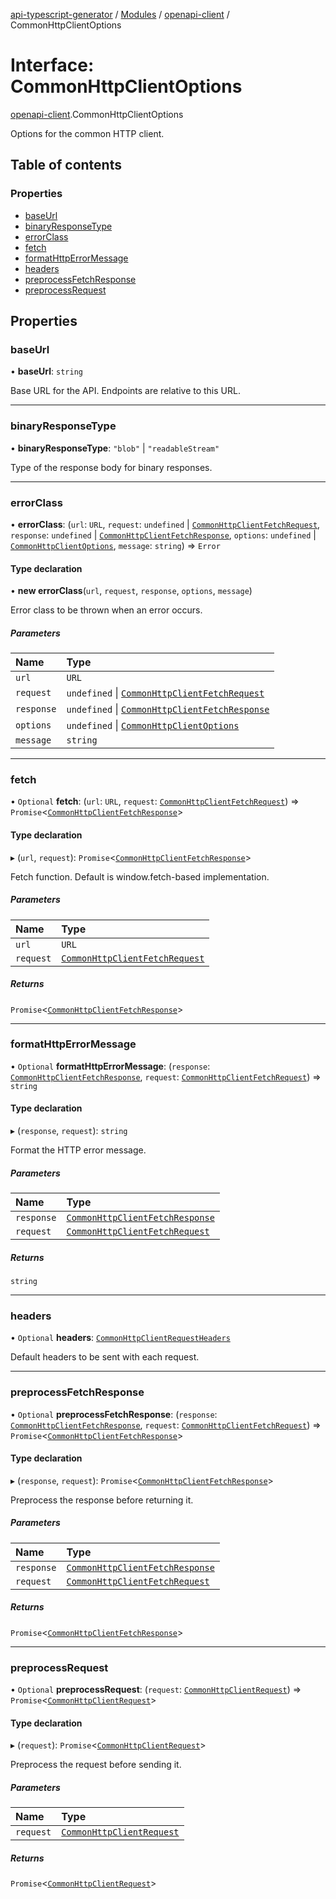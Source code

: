 [api-typescript-generator](../../README.md) / [Modules](../modules.md) / [openapi-client](../modules/openapi_client.md) / CommonHttpClientOptions

# Interface: CommonHttpClientOptions

[openapi-client](../modules/openapi_client.md).CommonHttpClientOptions

Options for the common HTTP client.

## Table of contents

### Properties

- [baseUrl](openapi_client.CommonHttpClientOptions.md#baseurl)
- [binaryResponseType](openapi_client.CommonHttpClientOptions.md#binaryresponsetype)
- [errorClass](openapi_client.CommonHttpClientOptions.md#errorclass)
- [fetch](openapi_client.CommonHttpClientOptions.md#fetch)
- [formatHttpErrorMessage](openapi_client.CommonHttpClientOptions.md#formathttperrormessage)
- [headers](openapi_client.CommonHttpClientOptions.md#headers)
- [preprocessFetchResponse](openapi_client.CommonHttpClientOptions.md#preprocessfetchresponse)
- [preprocessRequest](openapi_client.CommonHttpClientOptions.md#preprocessrequest)

## Properties

### baseUrl

• **baseUrl**: `string`

Base URL for the API. Endpoints are relative to this URL.

___

### binaryResponseType

• **binaryResponseType**: ``"blob"`` \| ``"readableStream"``

Type of the response body for binary responses.

___

### errorClass

• **errorClass**: (`url`: `URL`, `request`: `undefined` \| [`CommonHttpClientFetchRequest`](openapi_client.CommonHttpClientFetchRequest.md), `response`: `undefined` \| [`CommonHttpClientFetchResponse`](openapi_client.CommonHttpClientFetchResponse.md), `options`: `undefined` \| [`CommonHttpClientOptions`](openapi_client.CommonHttpClientOptions.md), `message`: `string`) => `Error`

#### Type declaration

• **new errorClass**(`url`, `request`, `response`, `options`, `message`)

Error class to be thrown when an error occurs.

##### Parameters

| Name | Type |
| :------ | :------ |
| `url` | `URL` |
| `request` | `undefined` \| [`CommonHttpClientFetchRequest`](openapi_client.CommonHttpClientFetchRequest.md) |
| `response` | `undefined` \| [`CommonHttpClientFetchResponse`](openapi_client.CommonHttpClientFetchResponse.md) |
| `options` | `undefined` \| [`CommonHttpClientOptions`](openapi_client.CommonHttpClientOptions.md) |
| `message` | `string` |

___

### fetch

• `Optional` **fetch**: (`url`: `URL`, `request`: [`CommonHttpClientFetchRequest`](openapi_client.CommonHttpClientFetchRequest.md)) => `Promise`\<[`CommonHttpClientFetchResponse`](openapi_client.CommonHttpClientFetchResponse.md)\>

#### Type declaration

▸ (`url`, `request`): `Promise`\<[`CommonHttpClientFetchResponse`](openapi_client.CommonHttpClientFetchResponse.md)\>

Fetch function. Default is window.fetch-based implementation.

##### Parameters

| Name | Type |
| :------ | :------ |
| `url` | `URL` |
| `request` | [`CommonHttpClientFetchRequest`](openapi_client.CommonHttpClientFetchRequest.md) |

##### Returns

`Promise`\<[`CommonHttpClientFetchResponse`](openapi_client.CommonHttpClientFetchResponse.md)\>

___

### formatHttpErrorMessage

• `Optional` **formatHttpErrorMessage**: (`response`: [`CommonHttpClientFetchResponse`](openapi_client.CommonHttpClientFetchResponse.md), `request`: [`CommonHttpClientFetchRequest`](openapi_client.CommonHttpClientFetchRequest.md)) => `string`

#### Type declaration

▸ (`response`, `request`): `string`

Format the HTTP error message.

##### Parameters

| Name | Type |
| :------ | :------ |
| `response` | [`CommonHttpClientFetchResponse`](openapi_client.CommonHttpClientFetchResponse.md) |
| `request` | [`CommonHttpClientFetchRequest`](openapi_client.CommonHttpClientFetchRequest.md) |

##### Returns

`string`

___

### headers

• `Optional` **headers**: [`CommonHttpClientRequestHeaders`](openapi_client.CommonHttpClientRequestHeaders.md)

Default headers to be sent with each request.

___

### preprocessFetchResponse

• `Optional` **preprocessFetchResponse**: (`response`: [`CommonHttpClientFetchResponse`](openapi_client.CommonHttpClientFetchResponse.md), `request`: [`CommonHttpClientFetchRequest`](openapi_client.CommonHttpClientFetchRequest.md)) => `Promise`\<[`CommonHttpClientFetchResponse`](openapi_client.CommonHttpClientFetchResponse.md)\>

#### Type declaration

▸ (`response`, `request`): `Promise`\<[`CommonHttpClientFetchResponse`](openapi_client.CommonHttpClientFetchResponse.md)\>

Preprocess the response before returning it.

##### Parameters

| Name | Type |
| :------ | :------ |
| `response` | [`CommonHttpClientFetchResponse`](openapi_client.CommonHttpClientFetchResponse.md) |
| `request` | [`CommonHttpClientFetchRequest`](openapi_client.CommonHttpClientFetchRequest.md) |

##### Returns

`Promise`\<[`CommonHttpClientFetchResponse`](openapi_client.CommonHttpClientFetchResponse.md)\>

___

### preprocessRequest

• `Optional` **preprocessRequest**: (`request`: [`CommonHttpClientRequest`](../modules/openapi_client.md#commonhttpclientrequest)) => `Promise`\<[`CommonHttpClientRequest`](../modules/openapi_client.md#commonhttpclientrequest)\>

#### Type declaration

▸ (`request`): `Promise`\<[`CommonHttpClientRequest`](../modules/openapi_client.md#commonhttpclientrequest)\>

Preprocess the request before sending it.

##### Parameters

| Name | Type |
| :------ | :------ |
| `request` | [`CommonHttpClientRequest`](../modules/openapi_client.md#commonhttpclientrequest) |

##### Returns

`Promise`\<[`CommonHttpClientRequest`](../modules/openapi_client.md#commonhttpclientrequest)\>
